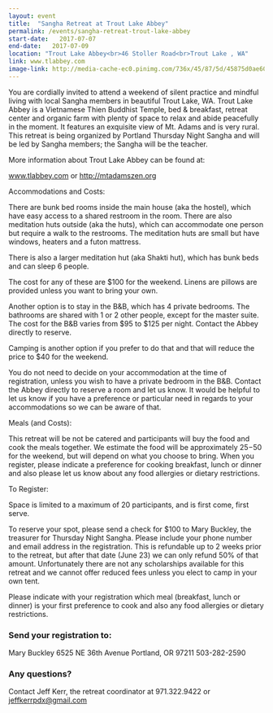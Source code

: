 ```yaml
---
layout: event
title:  "Sangha Retreat at Trout Lake Abbey"
permalink: /events/sangha-retreat-trout-lake-abbey
start-date:   2017-07-07
end-date:   2017-07-09
location: "Trout Lake Abbey<br>46 Stoller Road<br>Trout Lake , WA"
link: www.tlabbey.com
image-link: http://media-cache-ec0.pinimg.com/736x/45/87/5d/45875d0ae60165ac7624d754ba11fd6c.jpg
---
```


You are cordially invited to attend a weekend of silent practice and mindful living with local Sangha members in beautiful Trout Lake, WA. Trout Lake Abbey is a Vietnamese Thien Buddhist Temple, bed & breakfast, retreat center and organic farm with plenty of space to relax and abide peacefully in the moment. It features an exquisite view of Mt. Adams and is very rural. This retreat is being organized by Portland Thursday Night Sangha and will be led by Sangha members; the Sangha will be the teacher.

More information about Trout Lake Abbey can be found at:

www.tlabbey.com
or http://mtadamszen.org

Accommodations and Costs:

There are bunk bed rooms inside the main house (aka the hostel), which have easy access to a shared restroom in the room.
There are also meditation huts outside (aka the huts), which can accommodate one person but require a walk to the restrooms. The meditation huts are small but have windows, heaters and a futon mattress.

There is also a larger meditation hut (aka Shakti hut), which has bunk beds and can sleep 6 people.

The cost for any of these are $100 for the weekend. Linens are pillows are provided unless you want to bring your own.

Another option is to stay in the B&B, which has 4 private bedrooms. The bathrooms are shared with 1 or 2 other people, except for the master suite. The cost for the B&B varies from $95 to $125 per night. Contact the Abbey directly to reserve.

Camping is another option if you prefer to do that and that will reduce the price to $40 for the weekend.

You do not need to decide on your accommodation at the time of registration, unless you wish to have a private bedroom in the B&B. Contact the Abbey directly to reserve a room and let us know. It would be helpful to let us know if you have a preference or particular need in regards to your accommodations so we can be aware of that.

Meals (and Costs):

This retreat will be not be catered and participants will buy the food and cook the meals together. We estimate the food will be approximately $25-$50 for the weekend, but will depend on what you choose to bring. When you register, please indicate a preference for cooking breakfast, lunch or dinner and also please let us know about any food allergies or dietary restrictions.

To Register:

Space is limited to a maximum of 20 participants, and is first come, first serve.

To reserve your spot, please send a check for $100 to Mary Buckley, the treasurer for Thursday Night Sangha. Please include your phone number and email address in the registration. This is refundable up to 2 weeks prior to the retreat, but after that date (June 23) we can only refund 50% of that amount. Unfortunately there are not any scholarships available for this retreat and we cannot offer reduced fees unless you elect to camp in your own tent.

Please indicate with your registration which meal (breakfast, lunch or dinner) is your first preference to cook and also any food allergies or dietary restrictions.

### Send your registration to:
Mary Buckley
6525 NE 36th Avenue
Portland, OR 97211
503-282-2590

### Any questions?

Contact Jeff Kerr, the retreat coordinator at 971.322.9422 or jeffkerrpdx@gmail.com 
